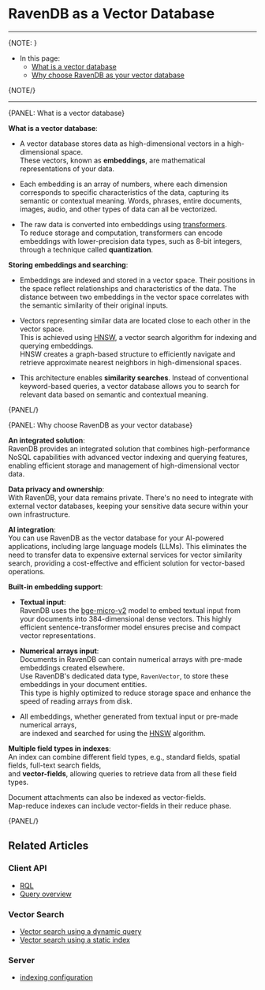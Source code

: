 # RavenDB as a Vector Database
---

{NOTE: }

* In this page:
    * [What is a vector database](../ai-integration/ravendb-as-vector-database#what-is-a-vector-database)
    * [Why choose RavenDB as your vector database](../ai-integration/ravendb-as-vector-database#why-choose-ravendb-as-your-vector-database)
    
{NOTE/}

---

{PANEL: What is a vector database}

**What is a vector database**:  

* A vector database stores data as high-dimensional vectors in a high-dimensional space.  
  These vectors, known as **embeddings**, are mathematical representations of your data.

* Each embedding is an array of numbers, where each dimension corresponds to specific characteristics of the data, capturing its semantic or contextual meaning.
  Words, phrases, entire documents, images, audio, and other types of data can all be vectorized.

* The raw data is converted into embeddings using [transformers](https://huggingface.co/docs/transformers).  
  To reduce storage and computation, transformers can encode embeddings with lower-precision data types, such as 8-bit integers, through a technique called **quantization**.

**Storing embeddings and searching**:  

* Embeddings are indexed and stored in a vector space. Their positions in the space reflect relationships and characteristics of the data.
  The distance between two embeddings in the vector space correlates with the semantic similarity of their original inputs. 
  
* Vectors representing similar data are located close to each other in the vector space.  
  This is achieved using [HNSW](https://en.wikipedia.org/wiki/Hierarchical_navigable_small_world), a vector search algorithm for indexing and querying embeddings.  
  HNSW creates a graph-based structure to efficiently navigate and retrieve approximate nearest neighbors in high-dimensional spaces.

* This architecture enables **similarity searches**.
  Instead of conventional keyword-based queries, a vector database allows you to search for relevant data based on semantic and contextual meaning.

{PANEL/}

{PANEL: Why choose RavenDB as your vector database}

**An integrated solution**:  
RavenDB provides an integrated solution that combines high-performance NoSQL capabilities with advanced vector indexing and querying features,
enabling efficient storage and management of high-dimensional vector data.

**Data privacy and ownership**:  
With RavenDB, your data remains private. 
There's no need to integrate with external vector databases, keeping your sensitive data secure within your own infrastructure.

**AI integration**:  
You can use RavenDB as the vector database for your AI-powered applications, including large language models (LLMs).
This eliminates the need to transfer data to expensive external services for vector similarity search,
providing a cost-effective and efficient solution for vector-based operations.

**Built-in embedding support**:  

* **Textual input**:  
  RavenDB uses the [bge-micro-v2](https://huggingface.co/TaylorAI/bge-micro-v2) model to embed textual input from your documents into 384-dimensional dense vectors.
  This highly efficient sentence-transformer model ensures precise and compact vector representations.

* **Numerical arrays input**:  
  Documents in RavenDB can contain numerical arrays with pre-made embeddings created elsewhere.  
  Use RavenDB's dedicated data type, `RavenVector`, to store these embeddings in your document entities.  
  This type is highly optimized to reduce storage space and enhance the speed of reading arrays from disk.

* All embeddings, whether generated from textual input or pre-made numerical arrays,  
  are indexed and searched for using the [HNSW](https://en.wikipedia.org/wiki/Hierarchical_navigable_small_world) algorithm.

**Multiple field types in indexes**:  
An index can combine different field types, e.g., standard fields, spatial fields, full-text search fields,  
and **vector-fields**, allowing queries to retrieve data from all these field types.  

Document attachments can also be indexed as vector-fields.  
Map-reduce indexes can include vector-fields in their reduce phase.

{PANEL/}

## Related Articles

### Client API

- [RQL](../client-api/session/querying/what-is-rql) 
- [Query overview](../client-api/session/querying/how-to-query)

### Vector Search

- [Vector search using a dynamic query](../ai-integration/vector-search-using-dynamic-query.markdown)
- [Vector search using a static index](../ai-integration/vector-search-using-static-index.markdown)

### Server

- [indexing configuration](../server/configuration/indexing-configuration)
